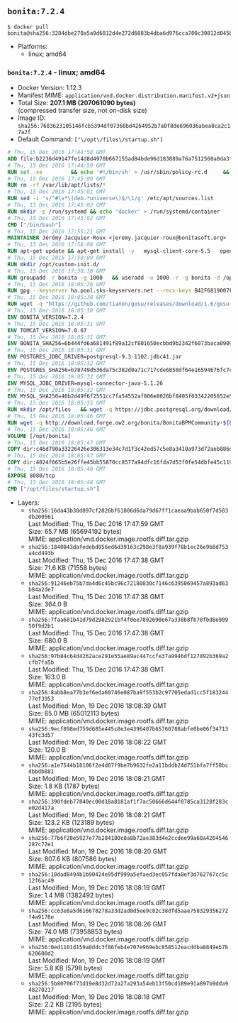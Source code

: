 ## `bonita:7.2.4`

```console
$ docker pull bonita@sha256:3284dbe270a5a9d6812d4e272d6083b4dba6d976cca700c30812d045ba4ae125
```

-	Platforms:
	-	linux; amd64

### `bonita:7.2.4` - linux; amd64

-	Docker Version: 1.12.3
-	Manifest MIME: `application/vnd.docker.distribution.manifest.v2+json`
-	Total Size: **207.1 MB (207061090 bytes)**  
	(compressed transfer size, not on-disk size)
-	Image ID: `sha256:7683623105146fcb5394df07368bd4264952b7a0f8de696036abea8ca2c17a2f`
-	Default Command: `["\/opt\/files\/startup.sh"]`

```dockerfile
# Thu, 15 Dec 2016 17:44:58 GMT
ADD file:b2236d49147fe14d8d4970b667155ad84bde96d183889a76a7512560a0da3f82 in / 
# Thu, 15 Dec 2016 17:44:59 GMT
RUN set -xe 		&& echo '#!/bin/sh' > /usr/sbin/policy-rc.d 	&& echo 'exit 101' >> /usr/sbin/policy-rc.d 	&& chmod +x /usr/sbin/policy-rc.d 		&& dpkg-divert --local --rename --add /sbin/initctl 	&& cp -a /usr/sbin/policy-rc.d /sbin/initctl 	&& sed -i 's/^exit.*/exit 0/' /sbin/initctl 		&& echo 'force-unsafe-io' > /etc/dpkg/dpkg.cfg.d/docker-apt-speedup 		&& echo 'DPkg::Post-Invoke { "rm -f /var/cache/apt/archives/*.deb /var/cache/apt/archives/partial/*.deb /var/cache/apt/*.bin || true"; };' > /etc/apt/apt.conf.d/docker-clean 	&& echo 'APT::Update::Post-Invoke { "rm -f /var/cache/apt/archives/*.deb /var/cache/apt/archives/partial/*.deb /var/cache/apt/*.bin || true"; };' >> /etc/apt/apt.conf.d/docker-clean 	&& echo 'Dir::Cache::pkgcache ""; Dir::Cache::srcpkgcache "";' >> /etc/apt/apt.conf.d/docker-clean 		&& echo 'Acquire::Languages "none";' > /etc/apt/apt.conf.d/docker-no-languages 		&& echo 'Acquire::GzipIndexes "true"; Acquire::CompressionTypes::Order:: "gz";' > /etc/apt/apt.conf.d/docker-gzip-indexes 		&& echo 'Apt::AutoRemove::SuggestsImportant "false";' > /etc/apt/apt.conf.d/docker-autoremove-suggests
# Thu, 15 Dec 2016 17:45:00 GMT
RUN rm -rf /var/lib/apt/lists/*
# Thu, 15 Dec 2016 17:45:01 GMT
RUN sed -i 's/^#\s*\(deb.*universe\)$/\1/g' /etc/apt/sources.list
# Thu, 15 Dec 2016 17:45:02 GMT
RUN mkdir -p /run/systemd && echo 'docker' > /run/systemd/container
# Thu, 15 Dec 2016 17:45:02 GMT
CMD ["/bin/bash"]
# Thu, 15 Dec 2016 17:55:21 GMT
MAINTAINER Jérémy Jacquier-Roux <jeremy.jacquier-roux@bonitasoft.org>
# Thu, 15 Dec 2016 17:58:08 GMT
RUN apt-get update && apt-get install -y   mysql-client-core-5.5   openjdk-7-jre-headless   postgresql-client   unzip   wget   zip   && rm -rf /var/lib/apt/lists/*
# Thu, 15 Dec 2016 17:58:09 GMT
RUN mkdir /opt/custom-init.d/
# Thu, 15 Dec 2016 17:58:10 GMT
RUN groupadd -r bonita -g 1000   && useradd -u 1000 -r -g bonita -d /opt/bonita/ -s /sbin/nologin -c "Bonita User" bonita
# Thu, 15 Dec 2016 18:05:26 GMT
RUN gpg --keyserver ha.pool.sks-keyservers.net --recv-keys B42F6819007F00F88E364FD4036A9C25BF357DD4
# Thu, 15 Dec 2016 18:05:30 GMT
RUN wget -q "https://github.com/tianon/gosu/releases/download/1.6/gosu-$(dpkg --print-architecture)" -O /usr/local/bin/gosu   && wget -q "https://github.com/tianon/gosu/releases/download/1.6/gosu-$(dpkg --print-architecture).asc" -O /usr/local/bin/gosu.asc   && gpg --verify /usr/local/bin/gosu.asc   && rm /usr/local/bin/gosu.asc   && chmod +x /usr/local/bin/gosu
# Thu, 15 Dec 2016 18:05:30 GMT
ENV BONITA_VERSION=7.2.4
# Thu, 15 Dec 2016 18:05:31 GMT
ENV TOMCAT_VERSION=7.0.67
# Thu, 15 Dec 2016 18:05:31 GMT
ENV BONITA_SHA256=6b444fd6a681491f89a12cf801650ecbbd9b2342f6073baca0909c4bf1e36e07
# Thu, 15 Dec 2016 18:05:31 GMT
ENV POSTGRES_JDBC_DRIVER=postgresql-9.3-1102.jdbc41.jar
# Thu, 15 Dec 2016 18:05:32 GMT
ENV POSTGRES_SHA256=b78749d536da75c382d0a71c717cde6850df64e16594676fc7cacb5a74541d66
# Thu, 15 Dec 2016 18:05:32 GMT
ENV MYSQL_JDBC_DRIVER=mysql-connector-java-5.1.26
# Thu, 15 Dec 2016 18:05:32 GMT
ENV MYSQL_SHA256=40b2d49f6f2551cc7fa54552af806e8026bf8405f03342205852e57a3205a868
# Thu, 15 Dec 2016 18:05:35 GMT
RUN mkdir /opt/files   && wget -q https://jdbc.postgresql.org/download/${POSTGRES_JDBC_DRIVER} -O /opt/files/${POSTGRES_JDBC_DRIVER}   && echo "$POSTGRES_SHA256" /opt/files/${POSTGRES_JDBC_DRIVER} | sha256sum -c -   && wget -q http://dev.mysql.com/get/Downloads/Connector-J/${MYSQL_JDBC_DRIVER}.zip -O /opt/files/${MYSQL_JDBC_DRIVER}.zip   && echo "$MYSQL_SHA256" /opt/files/${MYSQL_JDBC_DRIVER}.zip | sha256sum -c -   && unzip -q /opt/files/${MYSQL_JDBC_DRIVER}.zip -d /opt/files/   && mv /opt/files/${MYSQL_JDBC_DRIVER}/${MYSQL_JDBC_DRIVER}-bin.jar /opt/files/   && rm -r /opt/files/${MYSQL_JDBC_DRIVER}   && rm /opt/files/${MYSQL_JDBC_DRIVER}.zip
# Thu, 15 Dec 2016 18:05:46 GMT
RUN wget -q http://download.forge.ow2.org/bonita/BonitaBPMCommunity-${BONITA_VERSION}-Tomcat-${TOMCAT_VERSION}.zip -O /opt/files/BonitaBPMCommunity-${BONITA_VERSION}-Tomcat-${TOMCAT_VERSION}.zip   && echo "$BONITA_SHA256" /opt/files/BonitaBPMCommunity-${BONITA_VERSION}-Tomcat-${TOMCAT_VERSION}.zip | sha256sum -c -
# Thu, 15 Dec 2016 18:05:46 GMT
VOLUME [/opt/bonita]
# Thu, 15 Dec 2016 18:05:47 GMT
COPY dir:c46d790a33226426e306313e34c7d1f3c42ed57c5e8a3410a973d72aeb886df3 in /opt/files 
# Thu, 15 Dec 2016 18:05:47 GMT
COPY dir:4024f665b5e26ffe45bb55870cc8577a94dfc16fda7d53f0fe54dbfe45c11977 in /opt/templates 
# Thu, 15 Dec 2016 18:05:48 GMT
EXPOSE 8080/tcp
# Thu, 15 Dec 2016 18:05:48 GMT
CMD ["/opt/files/startup.sh"]
```

-	Layers:
	-	`sha256:16da43b30d897cf2826bf61806d6da79d67ff1caeaa9bab650f7d503db200561`  
		Last Modified: Thu, 15 Dec 2016 17:47:59 GMT  
		Size: 65.7 MB (65694192 bytes)  
		MIME: application/vnd.docker.image.rootfs.diff.tar.gzip
	-	`sha256:1840843dafedebd856ed6d39163c298e3f8a939f78b1ec26e9b8d753a4cd493b`  
		Last Modified: Thu, 15 Dec 2016 17:47:38 GMT  
		Size: 71.6 KB (71558 bytes)  
		MIME: application/vnd.docker.image.rootfs.diff.tar.gzip
	-	`sha256:91246eb75b7da4d6c45bc96c72180830c7146c6395069457a893ad63b84a2de7`  
		Last Modified: Thu, 15 Dec 2016 17:47:38 GMT  
		Size: 364.0 B  
		MIME: application/vnd.docker.image.rootfs.diff.tar.gzip
	-	`sha256:7faa681b41d79d2982921bf4f0ee7892690e67a338b8fb70fbd8e90950f9d2b1`  
		Last Modified: Thu, 15 Dec 2016 17:47:38 GMT  
		Size: 680.0 B  
		MIME: application/vnd.docker.image.rootfs.diff.tar.gzip
	-	`sha256:97b84c64d4262ace291e55ae89ac447ccfe37a9946df127892b369a2cfb7fa5b`  
		Last Modified: Thu, 15 Dec 2016 17:47:38 GMT  
		Size: 163.0 B  
		MIME: application/vnd.docker.image.rootfs.diff.tar.gzip
	-	`sha256:8abb8ea77b3ef6eda60746e087ba9f553b2c97705edad1cc5f18324477ef3953`  
		Last Modified: Mon, 19 Dec 2016 18:08:39 GMT  
		Size: 65.0 MB (65012113 bytes)  
		MIME: application/vnd.docker.image.rootfs.diff.tar.gzip
	-	`sha256:9ecf898ed759d685e445c8e3e4396407b65760788abfe0be06f3471343fc3d57`  
		Last Modified: Mon, 19 Dec 2016 18:08:22 GMT  
		Size: 120.0 B  
		MIME: application/vnd.docker.image.rootfs.diff.tar.gzip
	-	`sha256:a1e7544b18106f2e4d07f9be7b9632fe2a11bddb24d751bfa7ff58bcdbbdb881`  
		Last Modified: Mon, 19 Dec 2016 18:08:21 GMT  
		Size: 1.8 KB (1787 bytes)  
		MIME: application/vnd.docker.image.rootfs.diff.tar.gzip
	-	`sha256:390fdeb77840ec00d18a8181af1f7ac50666d644f0785ca3128f283ce02d417a`  
		Last Modified: Mon, 19 Dec 2016 18:08:21 GMT  
		Size: 123.2 KB (123189 bytes)  
		MIME: application/vnd.docker.image.rootfs.diff.tar.gzip
	-	`sha256:77b6f28e5927e77b284180c8a8b72ae383d4e2ccdee99a68a4204546287c72e1`  
		Last Modified: Mon, 19 Dec 2016 18:08:20 GMT  
		Size: 807.6 KB (807586 bytes)  
		MIME: application/vnd.docker.image.rootfs.diff.tar.gzip
	-	`sha256:10dad8494b1b90424e95df999a5efaed3ec057fda8ef3d762767cc5c12f6ac49`  
		Last Modified: Mon, 19 Dec 2016 18:08:19 GMT  
		Size: 1.4 MB (1382492 bytes)  
		MIME: application/vnd.docker.image.rootfs.diff.tar.gzip
	-	`sha256:cc63e8a5d616678278a33d2ad0d5ee9c82c38dfd5aae758329356272f4a9178e`  
		Last Modified: Mon, 19 Dec 2016 18:08:26 GMT  
		Size: 74.0 MB (73958853 bytes)  
		MIME: application/vnd.docker.image.rootfs.diff.tar.gzip
	-	`sha256:0ed1101d159a0ddc3f86feb4e707e969ebc858512eacddba8849eb7b620600d2`  
		Last Modified: Mon, 19 Dec 2016 18:08:19 GMT  
		Size: 5.8 KB (5798 bytes)  
		MIME: application/vnd.docker.image.rootfs.diff.tar.gzip
	-	`sha256:5b80706f73d19e8d32d72a27a293a54eb13f50cd189e91a897b9dda948270217`  
		Last Modified: Mon, 19 Dec 2016 18:08:18 GMT  
		Size: 2.2 KB (2195 bytes)  
		MIME: application/vnd.docker.image.rootfs.diff.tar.gzip
